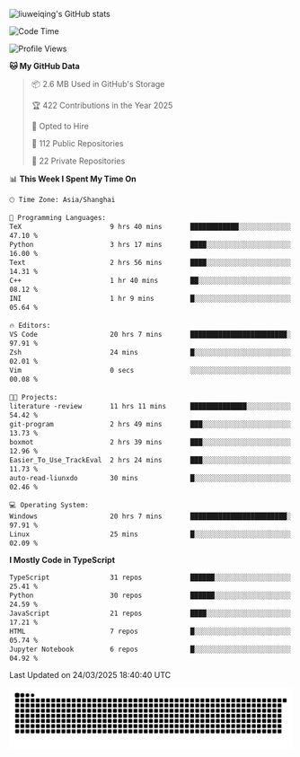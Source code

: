 ![liuweiqing's GitHub stats](https://github-readme-stats.vercel.app/api?username=14790897&show_icons=true&locale=cn&include_all_commits=true&count_private=true)

<!--START_SECTION:waka-->
![Code Time](http://img.shields.io/badge/Code%20Time-2%2C031%20hrs%2035%20mins-blue)

![Profile Views](http://img.shields.io/badge/Profile%20Views-26-blue)

**🐱 My GitHub Data** 

> 📦 2.6 MB Used in GitHub's Storage 
 > 
> 🏆 422 Contributions in the Year 2025
 > 
> 💼 Opted to Hire
 > 
> 📜 112 Public Repositories 
 > 
> 🔑 22 Private Repositories 
 > 
📊 **This Week I Spent My Time On** 

```text
🕑︎ Time Zone: Asia/Shanghai

💬 Programming Languages: 
TeX                      9 hrs 40 mins       ████████████░░░░░░░░░░░░░   47.10 % 
Python                   3 hrs 17 mins       ████░░░░░░░░░░░░░░░░░░░░░   16.00 % 
Text                     2 hrs 56 mins       ████░░░░░░░░░░░░░░░░░░░░░   14.31 % 
C++                      1 hr 40 mins        ██░░░░░░░░░░░░░░░░░░░░░░░   08.12 % 
INI                      1 hr 9 mins         █░░░░░░░░░░░░░░░░░░░░░░░░   05.64 % 

🔥 Editors: 
VS Code                  20 hrs 7 mins       ████████████████████████░   97.91 % 
Zsh                      24 mins             █░░░░░░░░░░░░░░░░░░░░░░░░   02.01 % 
Vim                      0 secs              ░░░░░░░░░░░░░░░░░░░░░░░░░   00.08 % 

🐱‍💻 Projects: 
literature -review       11 hrs 11 mins      ██████████████░░░░░░░░░░░   54.42 % 
git-program              2 hrs 49 mins       ███░░░░░░░░░░░░░░░░░░░░░░   13.73 % 
boxmot                   2 hrs 39 mins       ███░░░░░░░░░░░░░░░░░░░░░░   12.96 % 
Easier_To_Use_TrackEval  2 hrs 24 mins       ███░░░░░░░░░░░░░░░░░░░░░░   11.73 % 
auto-read-liunxdo        30 mins             █░░░░░░░░░░░░░░░░░░░░░░░░   02.46 % 

💻 Operating System: 
Windows                  20 hrs 7 mins       ████████████████████████░   97.91 % 
Linux                    25 mins             █░░░░░░░░░░░░░░░░░░░░░░░░   02.09 % 
```

**I Mostly Code in TypeScript** 

```text
TypeScript               31 repos            ██████░░░░░░░░░░░░░░░░░░░   25.41 % 
Python                   30 repos            ██████░░░░░░░░░░░░░░░░░░░   24.59 % 
JavaScript               21 repos            ████░░░░░░░░░░░░░░░░░░░░░   17.21 % 
HTML                     7 repos             █░░░░░░░░░░░░░░░░░░░░░░░░   05.74 % 
Jupyter Notebook         6 repos             █░░░░░░░░░░░░░░░░░░░░░░░░   04.92 % 
```




 Last Updated on 24/03/2025 18:40:40 UTC
<!--END_SECTION:waka-->

<picture>
  <source media="(prefers-color-scheme: dark)" srcset="https://raw.githubusercontent.com/14790897/14790897/output/github-contribution-grid-snake-dark.svg" />
  <source media="(prefers-color-scheme: light)" srcset="https://raw.githubusercontent.com/14790897/14790897/output/github-contribution-grid-snake.svg" />
  <img alt="github-snake" src="https://raw.githubusercontent.com/14790897/14790897/output/github-contribution-grid-snake.svg" />
</picture>
